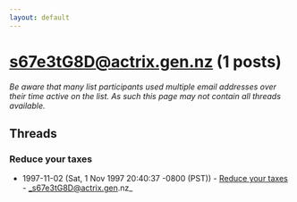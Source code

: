 ```yaml
---
layout: default
---
```


# s67e3tG8D@actrix.gen.nz (1 posts)

_Be aware that many list participants used multiple email addresses over their time active on the list. As such this page may not contain all threads available._

## Threads

### Reduce your taxes
+ 1997-11-02 (Sat, 1 Nov 1997 20:40:37 -0800 (PST)) - [Reduce your taxes](/archive/1997/11/cc3767d7fdee9a13216b80f8409319f4e6006a3aa782888472d4503e9236caa6) - _s67e3tG8D@actrix.gen.nz_

